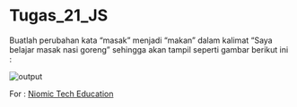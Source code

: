 # Tugas_21_JS

Buatlah perubahan kata “masak” menjadi “makan” dalam kalimat “Saya belajar masak nasi goreng” sehingga akan tampil seperti gambar berikut ini :

<p>
<img src="https://lh3.googleusercontent.com/MkOOgkj3AikRHEzxErfK9VpdBmuUx_KH1mvPsKhKgK2-9Gt0ugKHYIsrp_vS_GIkc5kk_5efBJxaBxihVwU9VWppe0K9kzuMe5mPz1NA0sToI3QiMp4iOO-LRUkJ1yphBJT3xHNd"  alt="output" />
</p>

For : [Niomic Tech Education](https://niomic.com/)
